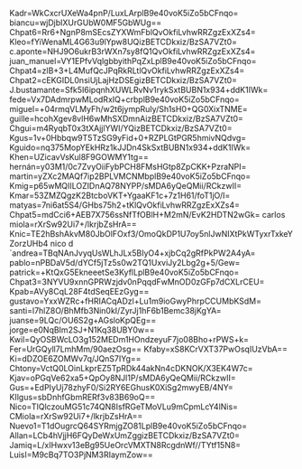 Kadr=WkCxcrUXeWa4pnP/LuxLArplB9e40voK5iZo5bCFnqo=
biancu=wjDjbIXUrGUbW0MF5GbWUg==
Chpat6=Rr6+NgnP8mSEcsZYXWmFblQvOkfiLvhwRRZgzExXZs4=
Kleo=fYiWenaML4G63u9lYpw8UQizBETCDkxiz/BzSA7VZt0=
c.aponte=NHJ9O6ukrB3rWXn7sy8fQ1QvOkfiLvhwRRZgzExXZs4=
juan_manuel=VY1EPfvVqlgbbyithPqZxLplB9e40voK5iZo5bCFnqo=
Chpat4=zlB+3+L4MufQcJPqRkRLtlQvOkfiLvhwRRZgzExXZs4=
Chpat2=cEKGIDL0nsiUjLajHzDSEgizBETCDkxiz/BzSA7VZt0=
J.bustamante=Sfk5I6ipqnhXUWLRvNv1rykSxtBUBN1x934+ddK1IWk=
fede=Vx7DAdmrpwMLodRxIQ+crbplB9e40voK5iZo5bCFnqo=
miguel=+04rmqVLMyFh/w2t6jympRuIy/Sh1sH0+QG0XixTNME=
guille=hcohXgev8vlH6wMhSXDmnAizBETCDkxiz/BzSA7VZt0=
Chgui=m4RyqbT0x3tXAjjlYWI/YQizBETCDkxiz/BzSA7VZt0=
Kgus=1v+0Hbbqw9T5TzSG9yFid+0+RZPLGtPGR5hmivNQdvg=
Kguido=nq375MopYEkHRz1kJJDn4SkSxtBUBN1x934+ddK1IWk=
Khen=UZicavVsKul8F9GOWMY1tg==
hernán=y03M1/0c7ZvyOiiFybPCH8FMsHGtp8ZpCKK+PzraNPI=
martin=yZXc2MAQf7ip2BPLVMCNMbplB9e40voK5iZo5bCFnqo=
Kmig=p65wMQIILOZIDnAQ78NYPP/sMDA6yQeQMii/RCkzwII=
Kmar=53ZMZQgzK2BtcboVKT+YgaaKF1c+7z1H61/foT1jO/I=
matyas=7ni6at5S4/GHbs75h2+tKlQvOkfiLvhwRRZgzExXZs4=
Chpat5=mdCci6+AEB7X756ssNfTfOBlH+M2mN/EvK2HDTN2wGk=
carlos miola=rXrSw92Ui7+/lkrjbZsHrA==
Knic=TE2hBshAkvM80JbOlFOxf3/OmoQkDP1U7oy5nlJwNIXtPkWTyxrTxkeYZorzUHb4
nico d´andrea=TBqNAnJvyqUsWLhJLx5BIyO4+xjbCq2gRfPkPW2A4yA=
pablo=nPBDaV5d/dYCf5jTz5s0w2TQ1UxviJy2Lbg2g+5/Gew=
patrick=+KtQxG5EkneeetSe3KyflLplB9e40voK5iZo5bCFnqo=
Chpat3=3NYVU9xnnGPRWzjdv0nPqqdFwMnOD0zGFp7dCXLrCEU=
Kpab=AVy8CqL28F4tdSeqEEzGyg==
gustavo=YxxWZRc+fHRIACqADzl+Lu1m9ioGwyPhrpCCUMbKSdM=
santi=l7hlZ8O/BhMfb3Nin0kI/ZyrJj1hF6b1Bemc38jKgYA=
juanse=9LQc/OU6S2g+AGsloKpQEg==
jorge=e0NqBIm2SJ+N1Kq38UBY0w==
Kwil=QyOSBWcLO3g152MEDm1HOndzeyuF7jo08Bho+rPWS+k=
Fer=UrGQyll7LmhMm/90aezOsg==
Kfaby=xS8KCrVXT37PwOsqIUzVbA==
Ki=dDZOE6ZOMWv7q/JQnS7IYg==
Chtony=VctQ0LOinLkprEZ5TpRDk44akNn4cDKNOK/X3EK4W7c=
Kjav=oPGqVe62xa5+QpOy8NJl1P/sMDA6yQeQMii/RCkzwII=
Gus=+EdPIyUj78zhyF0/Si2RY6EGhusK0XiSg2mwyEB/4NY=
KIlgus=sbDnhfGbmRERf3v83B69oQ==
Nico=TIQlczouMG51c74QN8IsfRGeTMoVLu9mCpmLcY4lNis=
CMiola=rXrSw92Ui7+/lkrjbZsHrA==
Nuevo1=T1dOugrcQ64SYRmjgZO81LplB9e40voK5iZo5bCFnqo=
Allan=LCb4hVjjH6FQyDeWxUmZggizBETCDkxiz/BzSA7VZt0=
Jamiq=L/xIHwxv13eBg95UeOrcVMXTN8RcgdnWf//TYtf15N8=
LuisI=M9cBq7TO3PjNM3RIaymZow==
